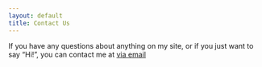 ```yaml
---
layout: default
title: Contact Us
---
```


If you have any questions about anything on my site, or if you just want to say “Hi!”, you can contact me at <a href="mailto:williamsprints@outlook.com">via email</a>
